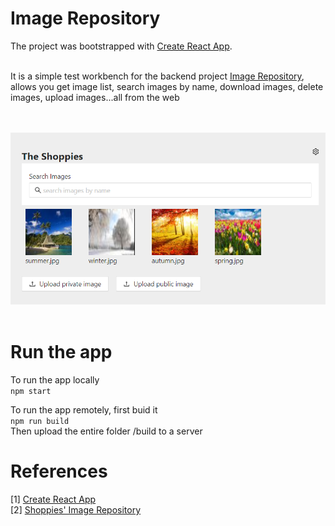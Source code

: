 # Image Repository
The project was bootstrapped with [Create React App](https://github.com/facebook/create-react-app). <br><br>

It is a simple test workbench for the backend project [Image Repository](https://github.com/zm2he/imgrepo), allows you get image list, search images by name, download images, delete images, upload images...all from the web<br>

<br><br><img src="./public/static/image/imgrepo-web.png" /><br><br>

# Run the app
To run the app locally<br>
```npm start```

To run the app remotely, first buid it<br>
```npm run build```<br>
Then upload the entire folder /build to a server

# References
[1] [Create React App](https://github.com/facebook/create-react-app)<br>
[2] [Shoppies' Image Repository](http://github.com/zm2he/imgrepo)<br>
